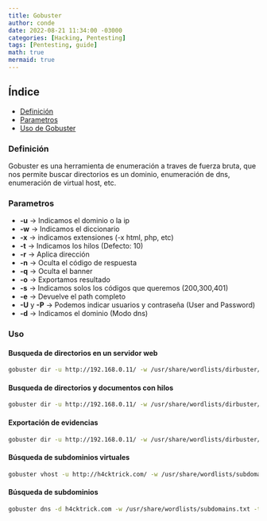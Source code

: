 ```yaml
---
title: Gobuster
author: conde
date: 2022-08-21 11:34:00 -03000 
categories: [Hacking, Pentesting]
tags: [Pentesting, guide]
math: true
mermaid: true
---
```


## Índice
- [Definición](#definición)
- [Parametros](#parametros)
- [Uso de Gobuster](#uso)

### Definición 
Gobuster es una herramienta de enumeración a traves de fuerza bruta, que nos permite buscar directorios es un dominio, 
enumeración de dns, enumeración de virtual host, etc. 

### Parametros 
- **-u** → Indicamos el dominio o la ip 
- **-w** → Indicamos el diccionario 
- **-x** → indicamos extensiones (-x html, php, etc)
- **-t** → Indicamos los hilos (Defecto: 10)
- **-r** → Aplica dirección
- **-n** → Oculta el código de respuesta
- **-q** → Oculta el banner 
- **-o** → Exportamos resultado 
- **-s** → Indicamos solos los códigos que queremos (200,300,401)
- **-e** → Devuelve el path completo 
- **-U** y **-P** → Podemos indicar usuarios y contraseña (User and Password)
- **-d** → Indicamos el dominio (Modo dns)

### Uso 
#### Busqueda de directorios en un servidor web 

```bash
gobuster dir -u http://192.168.0.11/ -w /usr/share/wordlists/dirbuster/directory-list-2.3-medium.txt 
```
#### Busqueda de directorios y documentos con hilos

```bash
gobuster dir -u http://192.168.0.11/ -w /usr/share/wordlists/dirbuster/directory-list-2.3-medium.txt -x php,html -t 200 
```

#### Exportación de evidencias 
```bash
gobuster dir -u http://192.168.0.11/ -w /usr/share/wordlists/dirbuster/directory-list-2.3-medium.txt -o Fuzzing.txt
```
#### Búsqueda de subdominios virtuales 
```bash
gobuster vhost -u http://h4cktrick.com/ -w /usr/share/wordlists/subdomains.txt -t 100 -o SubDomains.txt 
```
#### Búsqueda de subdominios
```bash
gobuster dns -d h4cktrick.com -w /usr/share/wordlists/subdomains.txt -t 100 
```